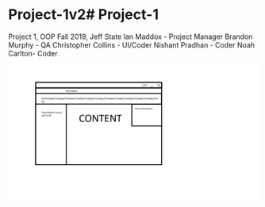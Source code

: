 # Project-1v2# Project-1
Project 1, OOP Fall 2019, Jeff State
Ian Maddox - Project Manager
Brandon Murphy - QA
Christopher Collins - UI/Coder
Nishant Pradhan - Coder
Noah Carlton- Coder

![UI Class Design](aqfgwardawgaawfazwcds.png)


